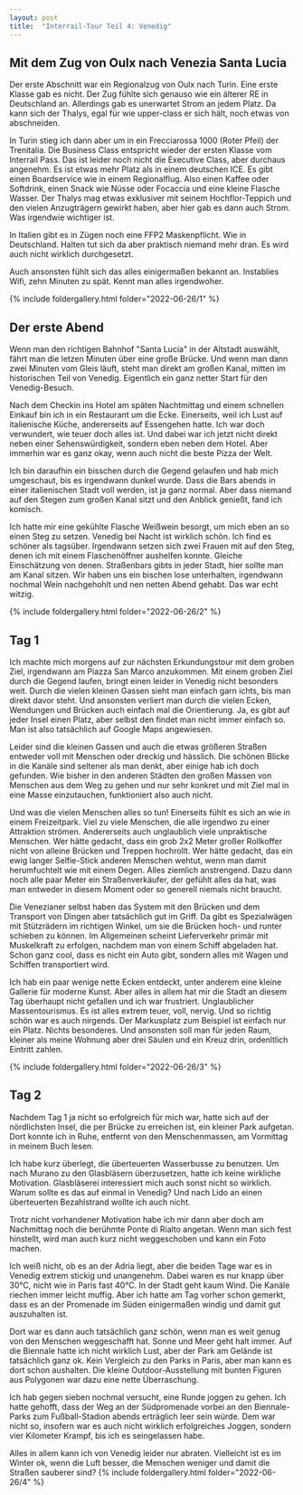 ```yaml
---
layout: post
title:  "Interrail-Tour Teil 4: Venedig"
---
```


## Mit dem Zug von Oulx nach Venezia Santa Lucia
Der erste Abschnitt war ein Regionalzug von Oulx nach Turin. 
Eine erste Klasse gab es nicht. Der Zug fühlte sich genauso wie ein älterer RE in Deutschland an.
Allerdings gab es unerwartet Strom an jedem Platz.
Da kann sich der Thalys, egal für wie upper-class er sich hält, noch etwas von abschneiden.

In Turin stieg ich dann aber um in ein Frecciarossa 1000 (Roter Pfeil) der Trenitalia. 
Die Business Class entspricht wieder der ersten Klasse vom Interrail Pass. Das ist leider noch nicht die Executive Class, aber durchaus angenehm.
Es ist etwas mehr Platz als in einem deutschen ICE. Es gibt einen Boardservice wie in einem Regionalflug.
Also einen Kaffee oder Softdrink, einen Snack wie Nüsse oder Focaccia und eine kleine Flasche Wasser.
Der Thalys mag etwas exklusiver mit seinem Hochflor-Teppich und den vielen Anzugträgern gewirkt haben, aber hier gab es dann auch Strom.
Was irgendwie wichtiger ist.

In Italien gibt es in Zügen noch eine FFP2 Maskenpflicht. Wie in Deutschland.
Halten tut sich da aber praktisch niemand mehr dran. Es wird auch nicht wirklich durchgesetzt.

Auch ansonsten fühlt sich das alles einigermaßen bekannt an. Instablies Wifi, zehn Minuten zu spät. Kennt man alles irgendwoher.

{% include foldergallery.html folder="2022-06-26/1" %}

## Der erste Abend
Wenn man den richtigen Bahnhof "Santa Lucia" in der Altstadt auswählt, fährt man die letzen Minuten über eine große Brücke.
Und wenn man dann zwei Minuten vom Gleis läuft, steht man direkt am großen Kanal, mitten im historischen Teil von Venedig.
Eigentlich ein ganz netter Start für den Venedig-Besuch.

Nach dem Checkin ins Hotel am späten Nachtmittag und einem schnellen Einkauf bin ich in ein Restaurant um die Ecke.
Einerseits, weil ich Lust auf italienische Küche, andererseits auf Essengehen hatte.
Ich war doch verwundert, wie teuer doch alles ist. 
Und dabei war ich jetzt nicht direkt neben einer Sehenswürdigkeit, sondern eben neben dem Hotel.
Aber immerhin war es ganz okay, wenn auch nicht die beste Pizza der Welt.

Ich bin daraufhin ein bisschen durch die Gegend gelaufen und hab mich umgeschaut, bis es irgendwann dunkel wurde.
Dass die Bars abends in einer italienischen Stadt voll werden, ist ja ganz normal.
Aber dass niemand auf den Stegen zum großen Kanal sitzt und den Anblick genießt, fand ich komisch.

Ich hatte mir eine gekühlte Flasche Weißwein besorgt, um mich eben an so einen Steg zu setzen.
Venedig bei Nacht ist wirklich schön. Ich find es schöner als tagsüber.
Irgendwann setzen sich zwei Frauen mit auf den Steg, denen ich mit einem Flaschenöffner aushelfen konnte.
Gleiche Einschätzung von denen. Straßenbars gibts in jeder Stadt, hier sollte man am Kanal sitzen. 
Wir haben uns ein bischen lose unterhalten, irgendwann nochmal Wein nachgehohlt und nen netten Abend gehabt.
Das war echt witzig.

{% include foldergallery.html folder="2022-06-26/2" %}

## Tag 1

Ich machte mich morgens auf zur nächsten Erkundungstour mit dem groben Ziel, irgendwann am Piazza San Marco anzukommen.
Mit einem groben Ziel durch die Gegend laufen, bringt einen leider in Venedig nicht besonders weit.
Durch die vielen kleinen Gassen sieht man einfach garn ichts, bis man direkt davor steht.
Und ansonsten verliert man durch die vielen Ecken, Wendungen und Brücken auch einfach mal die Orientierung.
Ja, es gibt auf jeder Insel einen Platz, aber selbst den findet man nicht immer einfach so.
Man ist also tatsächlich auf Google Maps angewiesen.

Leider sind die kleinen Gassen und auch die etwas größeren Straßen entweder voll mit Menschen oder dreckig und hässlich.
Die schönen Blicke in die Kanäle sind seltener als man denkt, aber einige hab ich doch gefunden.
Wie bisher in den anderen Städten den großen Massen von Menschen aus dem Weg zu gehen und nur sehr konkret und mit Ziel mal in eine Masse einzutauchen, funktioniert also auch nicht.

Und was die vielen Menschen alles so tun!
Einerseits fühlt es sich an wie in einem Freizeitpark.
Viel zu viele Menschen, die alle irgendwo zu einer Attraktion strömen.
Andererseits auch unglaublich viele unpraktische Menschen.
Wer hätte gedacht, dass ein grob 2x2 Meter großer Rollkoffer nicht von alleine Brücken und Treppen hochrollt.
Wer hätte gedacht, das ein ewig langer Selfie-Stick anderen Menschen wehtut, wenn man damit herumfuchtelt wie mit einem Degen.
Alles ziemlich anstrengend.
Dazu dann noch alle paar Meter ein Straßenverkäufer, der gefühlt alles da hat, was man entweder in diesem Moment oder so generell niemals nicht braucht.

Die Venezianer selbst haben das System mit den Brücken und dem Transport von Dingen aber tatsächlich gut im Griff. Da gibt es Spezialwägen mit Stützrädern im richtigen Winkel, um  sie die Brücken hoch- und runter schieben zu können. Im Allgemeinen scheint Lieferverkehr primär mit Muskelkraft zu erfolgen, nachdem man von einem Schiff abgeladen hat.
Schon ganz cool, dass es nicht ein Auto gibt, sondern alles mit Wagen und Schiffen transportiert wird.

Ich hab ein paar wenige nette Ecken entdeckt, unter anderem eine kleine Gallerie für moderne Kunst.
Aber alles in allem hat mir die Stadt an diesem Tag überhaupt nicht gefallen und ich war frustriert.
Unglaublicher Massentourismus. Es ist alles extrem teuer, voll, nervig.
Und so richtig schön war es auch nirgends. Der Markusplatz zum Beispiel ist einfach nur ein Platz. Nichts besonderes.
Und ansonsten soll man für jeden Raum, kleiner als meine Wohnung aber drei Säulen und ein Kreuz drin, ordenltlich Eintritt zahlen.

{% include foldergallery.html folder="2022-06-26/3" %}

## Tag 2
Nachdem Tag 1 ja nicht so erfolgreich für mich war, hatte sich auf der nördlichsten Insel, die per Brücke zu erreichen ist, ein kleiner Park aufgetan.
Dort konnte ich in Ruhe, entfernt von den Menschenmassen, am Vormittag in meinem Buch lesen. 

Ich habe kurz überlegt, die überteuerten Wasserbusse zu benutzen.
Um nach Murano zu den Glasbläsern überzusetzen, hatte ich keine wirkliche Motivation.
Glasbläserei interessiert mich auch sonst nicht so wirklich. Warum sollte es das auf einmal in Venedig?
Und nach Lido an einen überteuerten Bezahlstrand wollte ich auch nicht.

Trotz nicht vorhandener Motivation habe ich mir dann aber doch am Nachmittag noch die berühmte Ponte di Rialto angetan. Wenn man sich fest hinstellt, wird man auch kurz nicht weggeschoben und kann ein Foto machen.

Ich weiß nicht, ob es an der Adria liegt, aber die beiden Tage war es in Venedig extrem stickig und unangenehm.
Dabei waren es nur knapp über 30°C, nicht wie in Paris fast 40°C.
In der Stadt geht kaum Wind. Die Kanäle riechen immer leicht muffig.
Aber ich hatte am Tag vorher schon gemerkt, dass es an der Promenade im Süden einigermaßen windig und damit gut auszuhalten ist.

Dort war es dann auch tatsächlich ganz schön, wenn man es weit genug von den Menschen weggeschafft hat.
Sonne und Meer geht halt immer.
Auf die Biennale hatte ich nicht wirklich Lust, aber der Park am Gelände ist tatsächlich ganz ok.
Kein Vergleich zu den Parks in Paris, aber man kann es dort schon aushalten. 
Die kleine Outdoor-Ausstellung mit bunten Figuren aus Polygonen war dazu eine nette Überraschung.

Ich hab gegen sieben nochmal versucht, eine Runde joggen zu gehen.
Ich hatte gehofft, dass der Weg an der Südpromenade vorbei an den Biennale-Parks zum Fußball-Stadion abends erträglich leer sein würde.
Dem war nicht so, insofern war es auch nicht wirklich erfolgreiches Joggen, sondern vier Kilometer Krampf, bis ich es seingelassen habe.

Alles in allem kann ich von Venedig leider nur abraten. Vielleicht ist es im Winter ok, wenn die Luft besser, die Menschen weniger und damit die Straßen sauberer sind? 
{% include foldergallery.html folder="2022-06-26/4" %}

